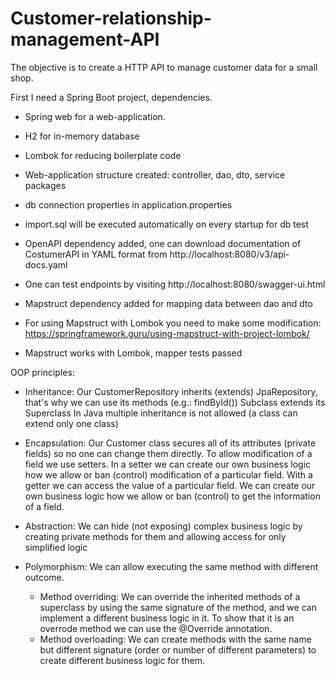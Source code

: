 # Customer-relationship-management-API
The objective is to create a HTTP API to manage customer data for a small shop.

First I need a Spring Boot project, dependencies.
- Spring web for a web-application.
- H2 for in-memory database
- Lombok for reducing boilerplate code

- Web-application structure created: controller, dao, dto, service packages
- db connection properties in application.properties
- import.sql will be executed automatically on every startup for db test
- OpenAPI dependency added, one can download documentation of CostumerAPI in YAML format from http://localhost:8080/v3/api-docs.yaml
- One can test endpoints by visiting http://localhost:8080/swagger-ui.html
- Mapstruct dependency added for mapping data between dao and dto
- For using Mapstruct with Lombok you need to make some modification: https://springframework.guru/using-mapstruct-with-project-lombok/
- Mapstruct works with Lombok, mapper tests passed

OOP principles:

- Inheritance: Our CustomerRepository inherits (extends) JpaRepository, that's why we can use its methods (e.g.: findById()) Subclass extends its Superclass
In Java multiple inheritance is not allowed (a class can extend only one class)

- Encapsulation: Our Customer class secures all of its attributes (private fields) so no one can change them directly. To allow modification of a field 
we use setters. In a setter we can create our own business logic how we allow or ban (control) modification of a particular field.
With a getter we can access the value of a particular field. We can create our own business logic how we allow or ban (control) to get the information of a field.

- Abstraction: We can hide (not exposing) complex business logic by creating private methods for them and allowing access for only simplified logic

- Polymorphism: We can allow executing the same method with different outcome.
  - Method overriding: We can override the inherited methods of a superclass by using the same signature of the method,
  and we can implement a different business logic in it. To show that it is an overrode method we can use the @Override annotation.
  - Method overloading: We can create methods with the same name but different signature (order or number of different parameters)
  to create different business logic for them.